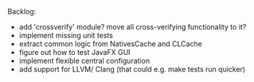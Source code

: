 Backlog:

 * add 'crossverify' module? move all cross-verifying functionality to it?
 * implement missing unit tests
 * extract common logic from NativesCache and CLCache
 * figure out how to test JavaFX GUI
 * implement flexible central configuration
 * add support for LLVM/ Clang (that could e.g. make tests run quicker)
